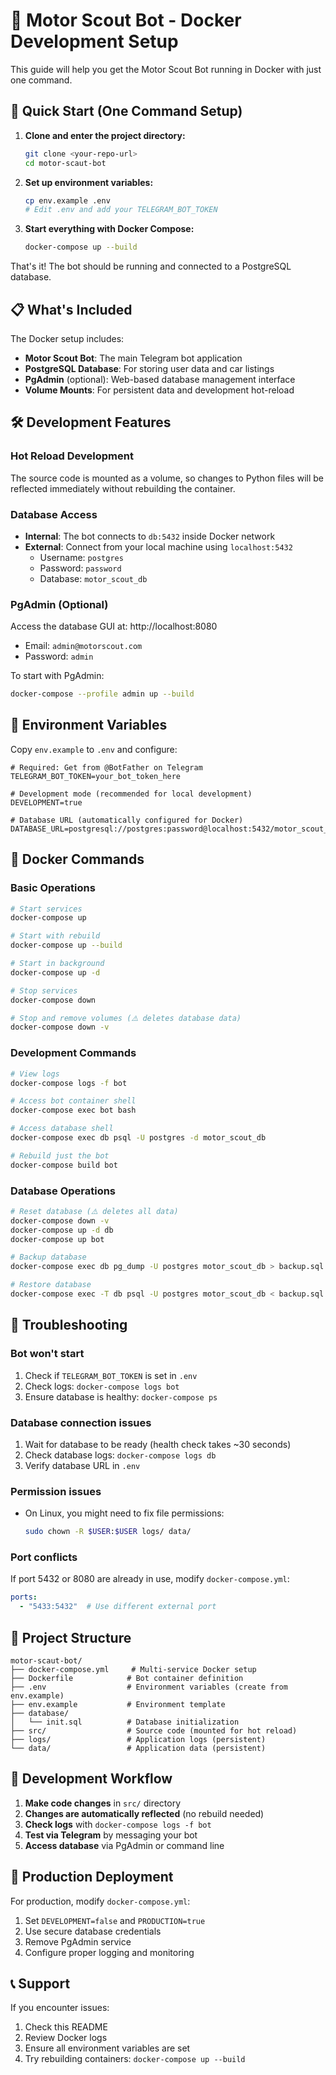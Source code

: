 # 🚗 Motor Scout Bot - Docker Development Setup

This guide will help you get the Motor Scout Bot running in Docker with just one command.

## 🚀 Quick Start (One Command Setup)

1. **Clone and enter the project directory:**
   ```bash
   git clone <your-repo-url>
   cd motor-scaut-bot
   ```

2. **Set up environment variables:**
   ```bash
   cp env.example .env
   # Edit .env and add your TELEGRAM_BOT_TOKEN
   ```

3. **Start everything with Docker Compose:**
   ```bash
   docker-compose up --build
   ```

That's it! The bot should be running and connected to a PostgreSQL database.

## 📋 What's Included

The Docker setup includes:

- **Motor Scout Bot**: The main Telegram bot application
- **PostgreSQL Database**: For storing user data and car listings
- **PgAdmin** (optional): Web-based database management interface
- **Volume Mounts**: For persistent data and development hot-reload

## 🛠️ Development Features

### Hot Reload Development
The source code is mounted as a volume, so changes to Python files will be reflected immediately without rebuilding the container.

### Database Access
- **Internal**: The bot connects to `db:5432` inside Docker network
- **External**: Connect from your local machine using `localhost:5432`
  - Username: `postgres`
  - Password: `password`
  - Database: `motor_scout_db`

### PgAdmin (Optional)
Access the database GUI at: http://localhost:8080
- Email: `admin@motorscout.com`
- Password: `admin`

To start with PgAdmin:
```bash
docker-compose --profile admin up --build
```

## 📝 Environment Variables

Copy `env.example` to `.env` and configure:

```env
# Required: Get from @BotFather on Telegram
TELEGRAM_BOT_TOKEN=your_bot_token_here

# Development mode (recommended for local development)
DEVELOPMENT=true

# Database URL (automatically configured for Docker)
DATABASE_URL=postgresql://postgres:password@localhost:5432/motor_scout_db
```

## 🐳 Docker Commands

### Basic Operations
```bash
# Start services
docker-compose up

# Start with rebuild
docker-compose up --build

# Start in background
docker-compose up -d

# Stop services
docker-compose down

# Stop and remove volumes (⚠️ deletes database data)
docker-compose down -v
```

### Development Commands
```bash
# View logs
docker-compose logs -f bot

# Access bot container shell
docker-compose exec bot bash

# Access database shell
docker-compose exec db psql -U postgres -d motor_scout_db

# Rebuild just the bot
docker-compose build bot
```

### Database Operations
```bash
# Reset database (⚠️ deletes all data)
docker-compose down -v
docker-compose up -d db
docker-compose up bot

# Backup database
docker-compose exec db pg_dump -U postgres motor_scout_db > backup.sql

# Restore database
docker-compose exec -T db psql -U postgres motor_scout_db < backup.sql
```

## 🔧 Troubleshooting

### Bot won't start
1. Check if `TELEGRAM_BOT_TOKEN` is set in `.env`
2. Check logs: `docker-compose logs bot`
3. Ensure database is healthy: `docker-compose ps`

### Database connection issues
1. Wait for database to be ready (health check takes ~30 seconds)
2. Check database logs: `docker-compose logs db`
3. Verify database URL in `.env`

### Permission issues
- On Linux, you might need to fix file permissions:
  ```bash
  sudo chown -R $USER:$USER logs/ data/
  ```

### Port conflicts
If port 5432 or 8080 are already in use, modify `docker-compose.yml`:
```yaml
ports:
  - "5433:5432"  # Use different external port
```

## 📁 Project Structure

```
motor-scaut-bot/
├── docker-compose.yml     # Multi-service Docker setup
├── Dockerfile            # Bot container definition
├── .env                  # Environment variables (create from env.example)
├── env.example           # Environment template
├── database/
│   └── init.sql          # Database initialization
├── src/                  # Source code (mounted for hot reload)
├── logs/                 # Application logs (persistent)
└── data/                 # Application data (persistent)
```

## 🔄 Development Workflow

1. **Make code changes** in `src/` directory
2. **Changes are automatically reflected** (no rebuild needed)
3. **Check logs** with `docker-compose logs -f bot`
4. **Test via Telegram** by messaging your bot
5. **Access database** via PgAdmin or command line

## 🚀 Production Deployment

For production, modify `docker-compose.yml`:
1. Set `DEVELOPMENT=false` and `PRODUCTION=true`
2. Use secure database credentials
3. Remove PgAdmin service
4. Configure proper logging and monitoring

## 📞 Support

If you encounter issues:
1. Check this README
2. Review Docker logs
3. Ensure all environment variables are set
4. Try rebuilding containers: `docker-compose up --build`
